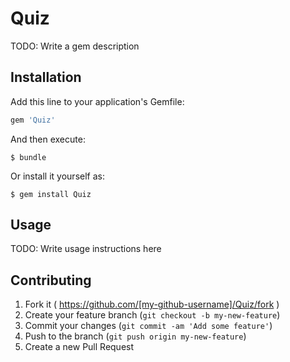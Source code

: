 # Quiz

TODO: Write a gem description

## Installation

Add this line to your application's Gemfile:

```ruby
gem 'Quiz'
```

And then execute:

    $ bundle

Or install it yourself as:

    $ gem install Quiz

## Usage

TODO: Write usage instructions here

## Contributing

1. Fork it ( https://github.com/[my-github-username]/Quiz/fork )
2. Create your feature branch (`git checkout -b my-new-feature`)
3. Commit your changes (`git commit -am 'Add some feature'`)
4. Push to the branch (`git push origin my-new-feature`)
5. Create a new Pull Request
